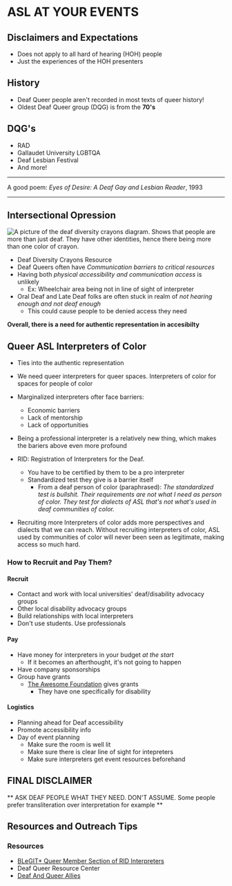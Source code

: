 # ASL AT YOUR EVENTS

## Disclaimers and Expectations
  * Does not apply to all hard of hearing (HOH) people
  * Just the experiences of the HOH presenters

## History
  * Deaf Queer people aren't recorded in most texts of queer history!
  * Oldest Deaf Queer group (DQG) is from the **70's**

## DQG's
  * RAD
  * Gallaudet University LGBTQA
  * Deaf Lesbian Festival
  * And more!

***
A good poem: *Eyes of Desire: A Deaf Gay and Lesbian Reader*, 1993
***

## Intersectional Opression
![A picture of the deaf diversity crayons diagram. Shows that people are more than just deaf. They have other identities, hence there being more than one color of crayon.](https://static1.squarespace.com/static/53100049e4b05040160e50ef/53100ef1e4b05207a03a12a3/5314c1e1e4b01148f9510683/1393869282095/DEAF+DIVERSITY+CRAYONS+for+web.png?format=1500w "Deaf Diversity Crayons")

  * Deaf Diversity Crayons Resource
  * Deaf Queers often have *Communication barriers to critical resources*
  * Having both *physical accessibility and communication access* is unlikely
    * Ex: Wheelchair area being not in line of sight of interpreter
  * Oral Deaf and Late Deaf folks are often stuck in realm of *not hearing enough and not deaf enough*
    * This could cause people to be denied access they need

  **Overall, there is a need for authentic representation in accesibilty**

## Queer ASL Interpreters of Color
  * Ties into the authentic representation
  * We need queer interpreters for queer spaces. Interpreters of color for spaces for people of color
  * Marginalized interpreters ofter face barriers:
    * Economic barriers
    * Lack of mentorship
    * Lack of opportunities

  * Being a professional interpreter is a relatively new thing, which makes the bariers above even more profound
  * RID: Registration of Interpreters for the Deaf.
    * You have to be certified by them to be a pro interpreter
    * Standardized test they give is a barrier itself
      * From a deaf person of color (paraphrased): *The standardized test is bullshit. Their requirements are not what I need as person of color. They test for dialects of ASL that's not what's used in deaf communities of color.*
  * Recruiting more Interpreters of color adds more perspectives and dialects that we can reach. Without recruiting interpreters of color, ASL used by communities of color will never been seen as legitimate, making access so much hard.

### How to Recruit and Pay Them?
#### Recruit
  * Contact and work with local universities' deaf/disability advocacy groups
  * Other local disability advocacy groups
  * Build relationships with local interpreters
  * Don't use students. Use professionals

#### Pay
  * Have money for interpreters in your budget *at the start*
    * If it becomes an afterthought, it's not going to happen
  * Have company sponsorships
  * Group have grants
    * [The Awesome Foundation](https://www.awesomefoundation.org/en) gives grants
      * They have one specifically for disability

#### Logistics
  * Planning ahead for Deaf accessibility
  * Promote accessibility info
  * Day of event planning
    * Make sure the room is well lit
    * Make sure there is clear line of sight for intepreters
    * Make sure interpreters get event resources beforehand

## FINAL DISCLAIMER
** ASK DEAF PEOPLE WHAT THEY NEED. DON'T ASSUME. Some people prefer transliteration over interpretation for example **


## Resources and Outreach Tips
### Resources
  * [BLeGIT* Queer Member Section of RID Interpreters](https://facebook.com/groups/BLeGIT/)
  * Deaf Queer Resource Center
  * [Deaf And Queer Allies](https://facebook.com/groups/deafqueer/)
